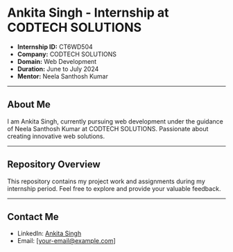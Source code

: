 # Ankita Singh - Internship at CODTECH SOLUTIONS

- **Internship ID:** CT6WD504
- **Company:** CODTECH SOLUTIONS
- **Domain:** Web Development
- **Duration:** June to July 2024
- **Mentor:** Neela Santhosh Kumar

---

## About Me

I am Ankita Singh, currently pursuing web development under the guidance of Neela Santhosh Kumar at CODTECH SOLUTIONS. Passionate about creating innovative web solutions.

---

## Repository Overview

This repository contains my project work and assignments during my internship period. Feel free to explore and provide your valuable feedback.

---

## Contact Me

- LinkedIn: [Ankita Singh](your-linkedin-profile)
- Email: [your-email@example.com]

